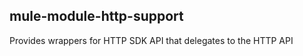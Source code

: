 mule-module-http-support
-------------------------

Provides wrappers for HTTP SDK API that delegates to the HTTP API
